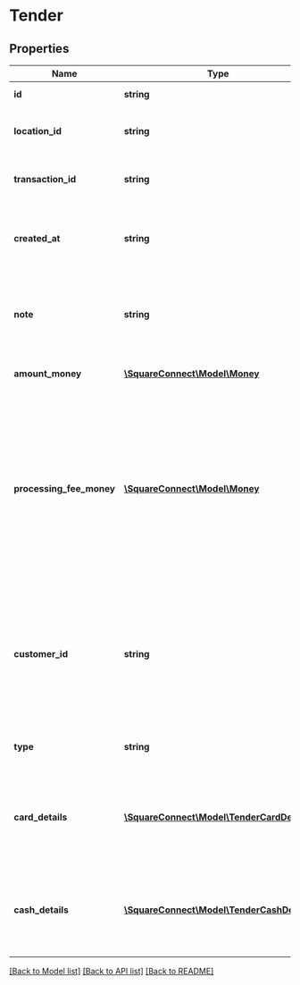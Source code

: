 # Tender

## Properties
Name | Type | Description | Notes
------------ | ------------- | ------------- | -------------
**id** | **string** | The tender&#39;s unique ID. | [optional] 
**location_id** | **string** | The ID of the transaction&#39;s associated location. | [optional] 
**transaction_id** | **string** | The ID of the tender&#39;s associated transaction. | [optional] 
**created_at** | **string** | The time when the tender was created, in RFC 3339 format. | [optional] 
**note** | **string** | An optional note associated with the tender at the time of payment. | [optional] 
**amount_money** | [**\SquareConnect\Model\Money**](Money.md) | The amount of the tender. | [optional] 
**processing_fee_money** | [**\SquareConnect\Model\Money**](Money.md) | The amount of any Square processing fees applied to the tender.  This field is not immediately populated when a new transaction is created. It is usually available after about ten seconds. | [optional] 
**customer_id** | **string** | If the tender is associated with a customer or represents a customer&#39;s card on file, this is the ID of the associated customer. | [optional] 
**type** | **string** | The type of tender, such as &#x60;CARD&#x60; or &#x60;CASH&#x60;. | 
**card_details** | [**\SquareConnect\Model\TenderCardDetails**](TenderCardDetails.md) | The details of the card tender.  This value is present only if the value of &#x60;type&#x60; is &#x60;CARD&#x60;. | [optional] 
**cash_details** | [**\SquareConnect\Model\TenderCashDetails**](TenderCashDetails.md) | The details of the cash tender.  This value is present only if the value of &#x60;type&#x60; is &#x60;CASH&#x60;. | [optional] 

[[Back to Model list]](../README.md#documentation-for-models) [[Back to API list]](../README.md#documentation-for-api-endpoints) [[Back to README]](../README.md)



